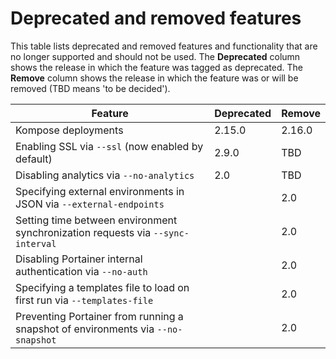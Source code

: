 # Deprecated and removed features

This table lists deprecated and removed features and functionality that are no longer supported and should not be used. The **Deprecated** column shows the release in which the feature was tagged as deprecated. The **Remove** column shows the release in which the feature was or will be removed (TBD means 'to be decided').

| Feature                                                                          | Deprecated | Remove |
| -------------------------------------------------------------------------------- | ---------- | ------ |
| Kompose deployments                                                              | 2.15.0     | 2.16.0 |
| Enabling SSL via `--ssl` (now enabled by default)                                | 2.9.0      | TBD    |
| Disabling analytics via `--no-analytics`                                         | 2.0        | TBD    |
| Specifying external environments in JSON via `--external-endpoints`              |            | 2.0    |
| Setting time between environment synchronization requests via `--sync-interval`  |            | 2.0    |
| Disabling Portainer internal authentication via `--no-auth`                      |            | 2.0    |
| Specifying a templates file to load on first run via `--templates-file`          |            | 2.0    |
| Preventing Portainer from running a snapshot of environments via `--no-snapshot` |            | 2.0    |
